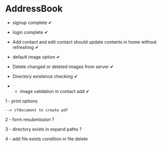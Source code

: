 # AddressBook

* signup complete ✔
* login complete ✔

* Add contact and edit contact should update contents in home without refreshing ✔
* default image option ✔
* Delete changed or deleted images from server ✔
* Directory existence checking ✔

* - image validation in contact add ✔

1 - print options

    --> cfdocument to create pdf

2 - form resubmission ?

3 - directory exists in expand paths ?

4 - add file exists condition in file delete
